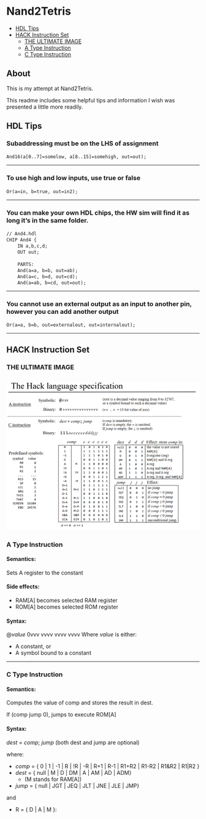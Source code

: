 # Nand2Tetris

* [HDL Tips](#hdl-tips)
* [HACK Instruction Set](#hack-instruction-set)
  + [THE ULTIMATE IMAGE](#the-ultimate-image)
  + [A Type Instruction](#a-type-instruction)
  + [C Type Instruction](#c-type-instruction)

## About

This is my attempt at Nand2Tetris.

This readme includes some helpful tips and information I wish was presented a little more readily.


## HDL Tips

### Subaddressing must be on the LHS of assignment

```
And16(a[0..7]=somelow, a[8..15]=somehigh, out=out);
```
---

### To use high and low inputs, use true or false

```
Or(a=in, b=true, out=in2);
```
---

### You can make your own HDL chips, the HW sim will find it as long it’s in the same folder.

```
// And4.hdl
CHIP And4 {
 	IN a,b,c,d;
	OUT out;

	PARTS:
	And(a=a, b=b, out=ab);
	And(a=c, b=d, out=cd);
	And(a=ab, b=cd, out=out);
```
---

### You cannot use an external output as an input to another pin, however you can add another output

```
Or(a=a, b=b, out=externalout, out=internalout);
```
---

## HACK Instruction Set

### THE ULTIMATE IMAGE

![Hack Language Specification](./pics/HackSpec.png)
---

### A Type Instruction

#### Semantics:
Sets A register to the constant

#### Side effects:
- RAM[A] becomes selected RAM register
- ROM[A] becomes selected ROM register

#### Syntax:
@*value* 0vvv vvvv vvvv vvvv
Where *value* is either:
- A constant, or
- A symbol bound to a constant
---

### C Type Instruction

#### Semantics:
Computes the value of comp and stores the result in dest.

If (comp jump 0), jumps to execute ROM[A]

#### Syntax:
_dest_ = _comp_; _jump_ (both dest and jump are optional)

where:
- _comp_ = { 0 | 1  | -1 | R | !R | -R | R+1 | R-1 | R1+R2 | R1-R2 | R1&R2 | R1|R2 }
- _dest_ = { null | M | D | DM | A | AM | AD | ADM}
    - (M stands for RAM[A])
- _jump_ = { null | JGT | JEQ | JLT | JNE | JLE | JMP}

and 
- R = { D | A | M }:
